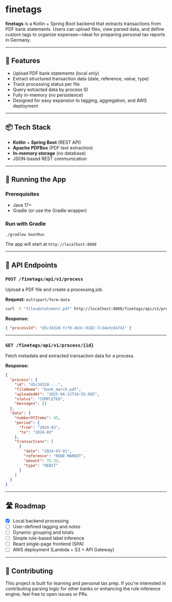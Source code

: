 # finetags

**finetags** is a Kotlin + Spring Boot backend that extracts transactions from PDF bank statements. Users can upload files, view parsed data, and define custom tags to organize expenses—ideal for preparing personal tax reports in Germany.

---

## 🚀 Features

- Upload PDF bank statements (local only)
- Extract structured transaction data (date, reference, value, type)
- Track processing status per file
- Query extracted data by process ID
- Fully in-memory (no persistence)
- Designed for easy expansion to tagging, aggregation, and AWS deployment

---

## 📦 Tech Stack

- **Kotlin** + **Spring Boot** (REST API)
- **Apache PDFBox** (PDF text extraction)
- **In-memory storage** (no database)
- JSON-based REST communication

---

## 🔧 Running the App

### Prerequisites

- Java 17+
- Gradle (or use the Gradle wrapper)

### Run with Gradle

```bash
./gradlew bootRun
```

The app will start at `http://localhost:8080`

---

## 📂 API Endpoints

### `POST /finetags/api/v1/process`
Upload a PDF file and create a processing job.

**Request:** `multipart/form-data`
```bash
curl -F "file=@statement.pdf" http://localhost:8080/finetags/api/v1/process
```

**Response:**
```json
{ "processId": "d5c3d328-fcf0-4b3c-9182-7c34e3c84741" }
```

---

### `GET /finetags/api/v1/process/{id}`
Fetch metadata and extracted transaction data for a process.

**Response:**
```json
{
  "process": {
    "id": "d5c3d328-...",
    "fileName": "bank_march.pdf",
    "uploadedAt": "2025-06-22T16:55:00Z",
    "status": "COMPLETED",
    "messages": []
  },
  "data": {
    "numberOfItems": 45,
    "period": {
      "from": "2024-03",
      "to": "2024-03"
    },
    "transactions": [
      {
        "date": "2024-03-01",
        "reference": "REWE MARKET",
        "amount": 75.32,
        "type": "DEBIT"
      }
    ]
  }
}
```

---

## 🛣 Roadmap

- [x] Local backend processing
- [ ] User-defined tagging and notes
- [ ] Dynamic grouping and totals
- [ ] Simple rule-based label inference
- [ ] React single-page frontend (SPA)
- [ ] AWS deployment (Lambda + S3 + API Gateway)

---

## 💬 Contributing

This project is built for learning and personal tax prep. If you're interested in contributing parsing logic for other banks or enhancing the rule inference engine, feel free to open issues or PRs.

